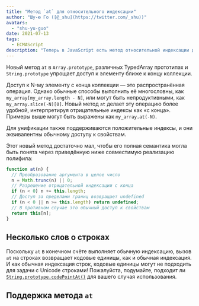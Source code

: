 ```yaml
---
title: "Метод `at` для относительного индексации"
author: "Шу-ю Го ([@_shu](https://twitter.com/_shu))"
avatars:
  - "shu-yu-guo"
date: 2021-07-13
tags:
  - ECMAScript
description: "Теперь в JavaScript есть метод относительной индексации для Arrays, TypedArrays и Strings."
---
```


Новый метод `at` в `Array.prototype`, различных TypedArray прототипах и `String.prototype` упрощает доступ к элементу ближе к концу коллекции.

Доступ к N-му элементу с конца коллекции — это распространённая операция. Однако обычные способы выполнить её многословны, как `my_array[my_array.length - N]`, или могут быть непродуктивными, как `my_array.slice(-N)[0]`. Новый метод `at` делает эту операцию более удобной, интерпретируя отрицательные индексы как «с конца». Примеры выше могут быть выражены как `my_array.at(-N)`.

<!--truncate-->
Для унификации также поддерживаются положительные индексы, и они эквивалентны обычному доступу к свойствам.

Этот новый метод достаточно мал, чтобы его полная семантика могла быть понята через приведённую ниже совместимую реализацию полифила:

```js
function at(n) {
  // Преобразование аргумента в целое число
  n = Math.trunc(n) || 0;
  // Разрешение отрицательной индексации с конца
  if (n < 0) n += this.length;
  // Доступ за пределами границ возвращает undefined
  if (n < 0 || n >= this.length) return undefined;
  // В противном случае это обычный доступ к свойствам
  return this[n];
}
```

## Несколько слов о строках

Поскольку `at` в конечном счёте выполняет обычную индексацию, вызов `at` на строках возвращает кодовые единицы, как и обычная индексация. И как обычная индексация строк, кодовые единицы могут не подходить для задачи с Unicode строками! Пожалуйста, подумайте, подходит ли [`String.prototype.codePointAt()`](https://developer.mozilla.org/en-US/docs/Web/JavaScript/Reference/Global_Objects/String/codePointAt) для вашего случая использования.

## Поддержка метода `at`

<feature-support chrome="92"
                 firefox="90"
                 safari="нет"
                 nodejs="нет"
                 babel="да https://github.com/zloirock/core-js#relative-indexing-method"></feature-support>
